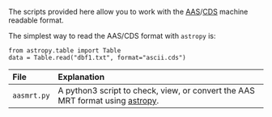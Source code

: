 The scripts provided here allow you to work with the [AAS](http://journals.aas.org/authors/MRT/
)/[CDS](http://cds.u-strasbg.fr/doc/catstd.htx
) machine readable format.

The simplest way to read the AAS/CDS format with `astropy` is: 

```
from astropy.table import Table
data = Table.read("dbf1.txt", format="ascii.cds")
```

File | Explanation  
:--- | :----------  
`aasmrt.py` | A python3 script to check, view, or convert the AAS MRT format using [astropy](http://www.astropy.org/).
